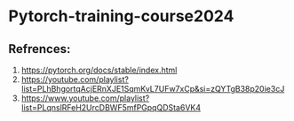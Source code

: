 # Pytorch-training-course2024
## Refrences:
1. https://pytorch.org/docs/stable/index.html
2. https://youtube.com/playlist?list=PLhBhgortqAcjERnXJE1SqmKvL7UFw7xCp&si=zQYTgB38p20ie3cJ
3. https://www.youtube.com/playlist?list=PLqnslRFeH2UrcDBWF5mfPGpqQDSta6VK4